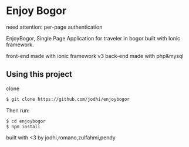 Enjoy Bogor
=====================

need attention:
per-page authentication

EnjoyBogor, Single Page Application for traveler in bogor built with Ionic framework.


front-end made with ionic framework v3
back-end made with php&mysql

## Using this project

clone

```bash
$ git clone https://github.com/jodhi/enjoybogor
```

Then run:

```bash
$ cd enjoybogor
$ npm install
```


built with <3 by jodhi,romano,zulfahmi,pendy
